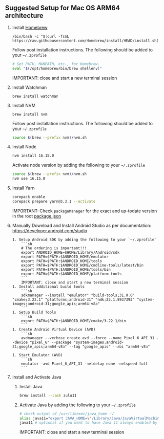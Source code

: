 ## Suggested Setup for Mac OS ARM64 architecture

1.  Install [Homebrew](https://brew.sh/)

    ```
    /bin/bash -c "$(curl -fsSL https://raw.githubusercontent.com/Homebrew/install/HEAD/install.sh)"
    ```

    Follow post installation instructions. The following should be added to your `~/.zprofile`

    ```sh
    # Set PATH, MANPATH, etc., for Homebrew.
    eval "$(/opt/homebrew/bin/brew shellenv)"
    ```

    IMPORTANT: close and start a new terminal session

1.  Install Watchman

    ```
    brew install watchman
    ```

1.  Install NVM
    ```
    brew install nvm
    ```
    Follow post installation instructions. The following should be added to your `~/.zprofile`
    ```sh
    source $(brew --prefix nvm)/nvm.sh
    ```
1.  Install Node
    ```sh
    nvm install 16.15.0
    ```
    Activate node version by adding the following to your `~/.zprofile`
    ```sh
    source $(brew --prefix nvm)/nvm.sh
    nvm use 16.15.0
    ```
1.  Install Yarn
    ```sh
    corepack enable
    corepack prepare yarn@3.3.1 --activate
    ```
    IMPORTANT: Check `packageManager` for the exact and up-todate version in the root [package.json](./package.json)
1.  Manually Download and Install Android Studio as per documentation:
    https://developer.android.com/studio

        1. Setup Android SDK by adding the following to your `~/.zprofile`
            ```sh
            # The ordering is important!!!
            export ANDROID_HOME=$HOME/Library/Android/sdk
            export PATH=$PATH:$ANDROID_HOME/emulator
            export PATH=$PATH:$ANDROID_HOME/tools
            export PATH=$PATH:$ANDROID_HOME/cmdline-tools/latest/bin
            export PATH=$PATH:$ANDROID_HOME/tools/bin
            export PATH=$PATH:$ANDROID_HOME/platform-tools
            ```
            IMPORTANT: close and start a new terminal session
        1. Install additional build tools
            ```sh
            sdkmanager --install "emulator" "build-tools;31.0.0" "cmake;3.22.1" "platforms;android-31" "ndk;25.1.8937393" "system-images;android-31;google_apis;arm64-v8a"
            ```
        1. Setup Build Tools
            ```sh
            export PATH=$PATH:$ANDROID_HOME/cmake/3.22.1/bin
            ```
        1. Create Android Virtual Device (AVD)
            ```sh
            avdmanager --verbose create avd --force --name Pixel_6_API_31 --device "pixel_6" --package "system-images;android-31;google_apis;arm64-v8a" --tag "google_apis" --abi "arm64-v8a"
            ```
        1. Start Emulator (AVD)
            ```sh
            emulator -avd Pixel_6_API_31 -netdelay none -netspeed full
            ```

1.  Install and Activate Java
    1. Install Java
       ```sh
       brew install --cask zulu11
       ```
    1. Activate Java by adding the following to your `~/.zprofile`
       ```sh
       # check output of /usr/libexec/java_home -V
       alias java11="export JAVA_HOME=\"/Library/Java/JavaVirtualMachines/zulu-11.jdk/Contents/Home\""
       java11 # optional if you want to have Java 11 always enabled by default
       ```
       IMPORTANT: close and start a new terminal session
